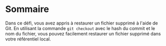 # Sommaire

Dans ce défi, vous avez appris à restaurer un fichier supprimé à l'aide de Git. En utilisant la commande `git checkout` avec le hash du commit et le nom du fichier, vous pouvez facilement restaurer un fichier supprimé dans votre référentiel local.
